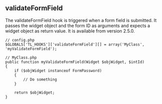 validateFormField
-----------------

The validateFormField hook is triggered when a form field is submitted. It passes the widget object and the form ID as arguments and expects a widget object as return value. It is available from version 2.5.0.

	// config.php
	$GLOBALS['TL_HOOKS']['validateFormField'][] = array('MyClass', 'myValidateFormField');
	 
	// MyClass.php
	public function myValidateFormField(Widget $objWidget, $intId)
	{
	    if ($objWidget instanceof FormPassword)
	    {
	        // Do something
	    }
	 
	    return $objWidget;
	}
